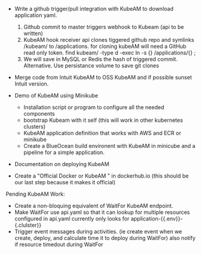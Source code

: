* Write a github trigger/pull integration with KubeAM to download application yaml.
   1. Github commit to master triggers webhook to Kubeam (api to be written)
   2. KubeAM hook receiver api clones tiggered github repo and symlinks /kubeam/<folder-list> to /applications. 
      for cloning kubeAM will need a GitHub read only token.
      find kubeam/ -type d -exec ln -s {} /applications/{} \;
   3. We will save in MySQL or Redis the hash of triggered commit.  Alternative. Use persistance volume to save git clones

* Merge code from Intuit KubeAM to OSS KubeAM and if possible sunset Intuit version.
* Demo of KubeAM using Minikube
   - Installation script or program to configure all the needed components
   - bootstrap Kubeam with it self (this will work in other kubernetes clusters)
   - KubeAM application definition that works with AWS and ECR or minikube
   - Create a BlueOcean build environent with KubeAM in minicube and a pipeline for a simple application.
* Documentation on deploying KubeAM
* Create a "Official Docker or KubeAM " in dockerhub.io (this should be our last step because it makes it official)

Pending KubeAM Work:
 * Create a non-bloquing equivalent of WaitFor KubeAM endpoint.
 * Make WaitFor use api.yaml so that it can lookup for multiple resources configured in api.yaml currently only looks for application-{{.env}}-{.clulster}}
 * Trigger event messages during activities. (ie create event when we create, deploy, and calculate time it to deploy during WaitFor) also notify if resource timedout during WaitFor

